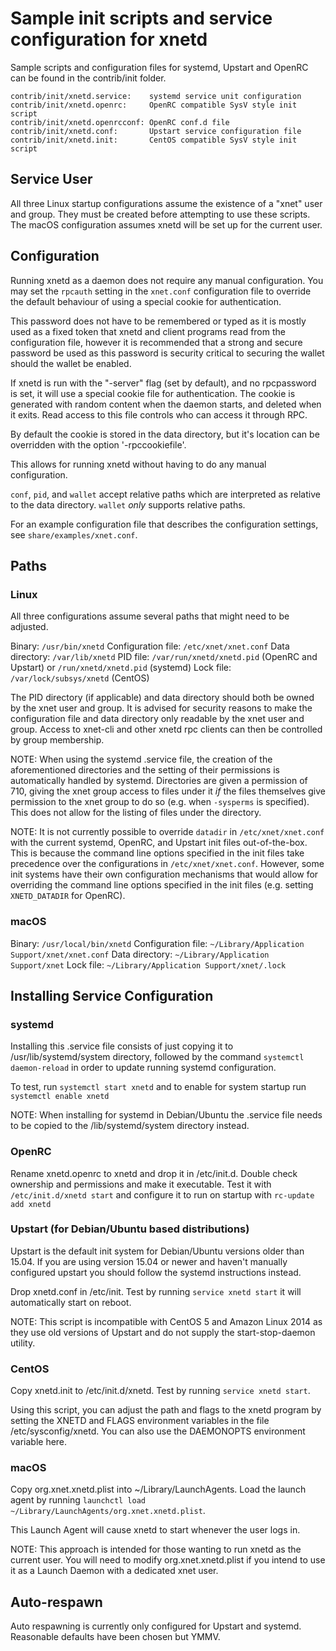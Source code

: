 Sample init scripts and service configuration for xnetd
==========================================================

Sample scripts and configuration files for systemd, Upstart and OpenRC
can be found in the contrib/init folder.

    contrib/init/xnetd.service:    systemd service unit configuration
    contrib/init/xnetd.openrc:     OpenRC compatible SysV style init script
    contrib/init/xnetd.openrcconf: OpenRC conf.d file
    contrib/init/xnetd.conf:       Upstart service configuration file
    contrib/init/xnetd.init:       CentOS compatible SysV style init script

Service User
---------------------------------

All three Linux startup configurations assume the existence of a "xnet" user
and group.  They must be created before attempting to use these scripts.
The macOS configuration assumes xnetd will be set up for the current user.

Configuration
---------------------------------

Running xnetd as a daemon does not require any manual configuration. You may
set the `rpcauth` setting in the `xnet.conf` configuration file to override
the default behaviour of using a special cookie for authentication.

This password does not have to be remembered or typed as it is mostly used
as a fixed token that xnetd and client programs read from the configuration
file, however it is recommended that a strong and secure password be used
as this password is security critical to securing the wallet should the
wallet be enabled.

If xnetd is run with the "-server" flag (set by default), and no rpcpassword is set,
it will use a special cookie file for authentication. The cookie is generated with random
content when the daemon starts, and deleted when it exits. Read access to this file
controls who can access it through RPC.

By default the cookie is stored in the data directory, but it's location can be overridden
with the option '-rpccookiefile'.

This allows for running xnetd without having to do any manual configuration.

`conf`, `pid`, and `wallet` accept relative paths which are interpreted as
relative to the data directory. `wallet` *only* supports relative paths.

For an example configuration file that describes the configuration settings,
see `share/examples/xnet.conf`.

Paths
---------------------------------

### Linux

All three configurations assume several paths that might need to be adjusted.

Binary:              `/usr/bin/xnetd`
Configuration file:  `/etc/xnet/xnet.conf`
Data directory:      `/var/lib/xnetd`
PID file:            `/var/run/xnetd/xnetd.pid` (OpenRC and Upstart) or `/run/xnetd/xnetd.pid` (systemd)
Lock file:           `/var/lock/subsys/xnetd` (CentOS)

The PID directory (if applicable) and data directory should both be owned by the
xnet user and group. It is advised for security reasons to make the
configuration file and data directory only readable by the xnet user and
group. Access to xnet-cli and other xnetd rpc clients can then be
controlled by group membership.

NOTE: When using the systemd .service file, the creation of the aforementioned
directories and the setting of their permissions is automatically handled by
systemd. Directories are given a permission of 710, giving the xnet group
access to files under it _if_ the files themselves give permission to the
xnet group to do so (e.g. when `-sysperms` is specified). This does not allow
for the listing of files under the directory.

NOTE: It is not currently possible to override `datadir` in
`/etc/xnet/xnet.conf` with the current systemd, OpenRC, and Upstart init
files out-of-the-box. This is because the command line options specified in the
init files take precedence over the configurations in
`/etc/xnet/xnet.conf`. However, some init systems have their own
configuration mechanisms that would allow for overriding the command line
options specified in the init files (e.g. setting `XNETD_DATADIR` for
OpenRC).

### macOS

Binary:              `/usr/local/bin/xnetd`
Configuration file:  `~/Library/Application Support/xnet/xnet.conf`
Data directory:      `~/Library/Application Support/xnet`
Lock file:           `~/Library/Application Support/xnet/.lock`

Installing Service Configuration
-----------------------------------

### systemd

Installing this .service file consists of just copying it to
/usr/lib/systemd/system directory, followed by the command
`systemctl daemon-reload` in order to update running systemd configuration.

To test, run `systemctl start xnetd` and to enable for system startup run
`systemctl enable xnetd`

NOTE: When installing for systemd in Debian/Ubuntu the .service file needs to be copied to the /lib/systemd/system directory instead.

### OpenRC

Rename xnetd.openrc to xnetd and drop it in /etc/init.d.  Double
check ownership and permissions and make it executable.  Test it with
`/etc/init.d/xnetd start` and configure it to run on startup with
`rc-update add xnetd`

### Upstart (for Debian/Ubuntu based distributions)

Upstart is the default init system for Debian/Ubuntu versions older than 15.04. If you are using version 15.04 or newer and haven't manually configured upstart you should follow the systemd instructions instead.

Drop xnetd.conf in /etc/init.  Test by running `service xnetd start`
it will automatically start on reboot.

NOTE: This script is incompatible with CentOS 5 and Amazon Linux 2014 as they
use old versions of Upstart and do not supply the start-stop-daemon utility.

### CentOS

Copy xnetd.init to /etc/init.d/xnetd. Test by running `service xnetd start`.

Using this script, you can adjust the path and flags to the xnetd program by
setting the XNETD and FLAGS environment variables in the file
/etc/sysconfig/xnetd. You can also use the DAEMONOPTS environment variable here.

### macOS

Copy org.xnet.xnetd.plist into ~/Library/LaunchAgents. Load the launch agent by
running `launchctl load ~/Library/LaunchAgents/org.xnet.xnetd.plist`.

This Launch Agent will cause xnetd to start whenever the user logs in.

NOTE: This approach is intended for those wanting to run xnetd as the current user.
You will need to modify org.xnet.xnetd.plist if you intend to use it as a
Launch Daemon with a dedicated xnet user.

Auto-respawn
-----------------------------------

Auto respawning is currently only configured for Upstart and systemd.
Reasonable defaults have been chosen but YMMV.
